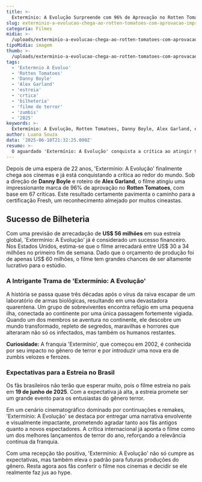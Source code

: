 ```yaml
---
title: >-
  Extermínio: A Evolução Surpreende com 96% de Aprovação no Rotten Tomatoes
slug: exterminio-a-evolucao-chega-ao-rotten-tomatoes-com-aprovacao-impressionante
categoria: Filmes
midia: >-
  /uploads/exterminio-a-evolucao-chega-ao-rotten-tomatoes-com-aprovacao-impressionante-thumb.jpg
tipoMidia: imagem
thumb: >-
  /uploads/exterminio-a-evolucao-chega-ao-rotten-tomatoes-com-aprovacao-impressionante-thumb.jpg
tags:
  - 'Extermnio A Evoluo'
  - 'Rotten Tomatoes'
  - 'Danny Boyle'
  - 'Alex Garland'
  - 'estreia'
  - 'crtica'
  - 'bilheteria'
  - 'filme de terror'
  - 'zumbis'
  - '2025'
keywords: >-
  Extermínio: A Evolução, Rotten Tomatoes, Danny Boyle, Alex Garland, estreia, crítica, bilheteria, filme de terror, zumbis, 2025
author: Luana Souza
data: '2025-06-18T21:32:25.000Z'
resumo: >-
  O aguardado 'Extermínio: A Evolução' conquista a crítica ao atingir 96% de aprovação no Rotten Tomatoes. O filme, que estreia no Brasil em 19 de junho de 2025, já é um sucesso entre os especialistas.
---
```


Depois de uma espera de 22 anos, 'Extermínio: A Evolução' finalmente chega aos cinemas e já está conquistando a crítica ao redor do mundo. Sob a direção de **Danny Boyle** e roteiro de **Alex Garland**, o filme atingiu uma impressionante marca de 96% de aprovação no **Rotten Tomatoes**, com base em 67 críticas. Este resultado certamente pavimenta o caminho para a certificação Fresh, um reconhecimento almejado por muitos cineastas.

## Sucesso de Bilheteria

Com uma previsão de arrecadação de **US$ 56 milhões** em sua estreia global, 'Extermínio: A Evolução' já é considerado um sucesso financeiro. Nos Estados Unidos, estima-se que o filme arrecadará entre US$ 30 a 34 milhões no primeiro fim de semana. Dado que o orçamento de produção foi de apenas US$ 60 milhões, o filme tem grandes chances de ser altamente lucrativo para o estúdio.

### A Intrigante Trama de 'Extermínio: A Evolução'

A história se passa quase três décadas após o vírus da raiva escapar de um laboratório de armas biológicas, resultando em uma devastadora quarentena. Um grupo de sobreviventes encontra refúgio em uma pequena ilha, conectada ao continente por uma única passagem fortemente vigiada. Quando um dos membros se aventura no continente, ele descobre um mundo transformado, repleto de segredos, maravilhas e horrores que alteraram não só os infectados, mas também os humanos restantes.

**Curiosidade:** A franquia 'Extermínio', que começou em 2002, é conhecida por seu impacto no gênero de terror e por introduzir uma nova era de zumbis velozes e ferozes.

### Expectativas para a Estreia no Brasil

Os fãs brasileiros não terão que esperar muito, pois o filme estreia no país em **19 de junho de 2025**. Com a expectativa já alta, a estreia promete ser um grande evento para os entusiastas do gênero terror.

Em um cenário cinematográfico dominado por continuações e remakes, 'Extermínio: A Evolução' se destaca por entregar uma narrativa envolvente e visualmente impactante, prometendo agradar tanto aos fãs antigos quanto a novos espectadores. A crítica internacional já aponta o filme como um dos melhores lançamentos de terror do ano, reforçando a relevância contínua da franquia.

Com uma recepção tão positiva, 'Extermínio: A Evolução' não só cumpre as expectativas, mas também eleva o padrão para futuras produções do gênero. Resta agora aos fãs conferir o filme nos cinemas e decidir se ele realmente faz jus ao hype.